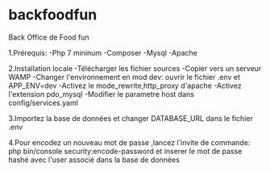# backfoodfun

Back Office de Food fun

1.Prérequis:
  -Php 7 mininum
  -Composer
  -Mysql
  -Apache
  

2.Installation locale
  -Télécharger les fichier sources
  -Copier vers un serveur WAMP
  -Changer l'environnement en mod dev: ouvrir le fichier .env et  APP_ENV=dev
  -Activez le mode_rewrite,http_proxy d'apache
  -Activez l'extension pdo_mysql
  -Modifier le parametre host dans config/services.yaml
  
3.Importez la base de données et changer DATABASE_URL dans le fichier .env

4.Pour encodez un nouveau mot de passe ,lancez l'invite de commande:
  php bin/console security:encode-password
  et inserer le mot de passe hashé avec l'user associé dans la base de données

